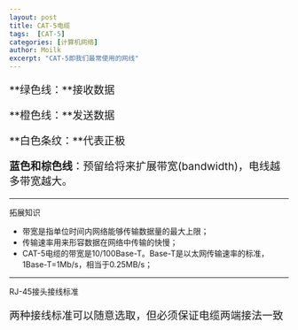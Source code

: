 ```yaml
---
layout: post
title: CAT-5电缆
tags:  [CAT-5]
categories: [计算机网络]
author: Moilk
excerpt: "CAT-5即我们最常使用的网线"
---
```



<en-media hash="29ef547698535201b95753f8dc213239" style="cursor: default;cursor: default;cursor: default;" width="631" type="image/png" height="288"/><div markdown="1" style="font-size: 19px;">

**绿色线：**接收数据</div>

<div markdown="1" style="font-size: 19px;">

**橙色线：**发送数据</div>

<div markdown="1" style="font-size: 19px;">

**白色条纹：**代表正极</div>

<div markdown="1" style="font-size: 19px;">

**蓝色和棕色线**：预留给将来扩展带宽(bandwidth)，电线越多带宽越大。</div>

* * *

拓展知识

  * 带宽是指单位时间内网络能够传输数据量的最大上限；
  * 传输速率用来形容数据在网络中传输的快慢；
  * CAT-5电缆的带宽是10/100Base-T。Base-T是以太网传输速率的标准，1Base-T=1Mb/s，相当于0.25MB/s；

* * *

RJ-45接头接线标准
<en-media hash="a065267ba07ef11f38ed4a29e1d4f7ba" style="cursor: default;cursor: default;" type="image/png"/>

<div markdown="1" style="font-size: 19px;">

两种接线标准可以随意选取，但必须保证电缆两端接法一致</div>
